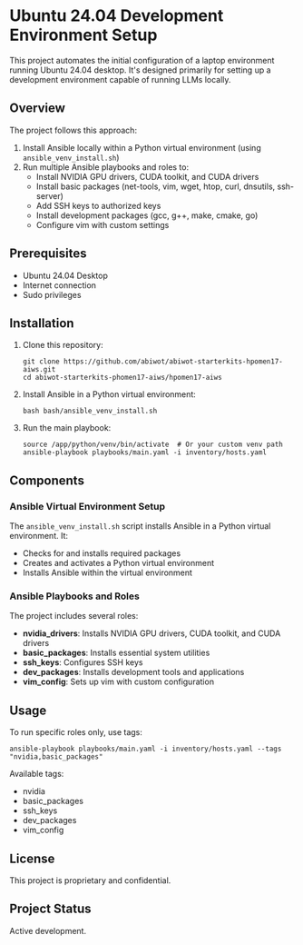 # Ubuntu 24.04 Development Environment Setup

This project automates the initial configuration of a laptop environment running Ubuntu 24.04 desktop. It's designed primarily for setting up a development environment capable of running LLMs locally.

## Overview

The project follows this approach:
1. Install Ansible locally within a Python virtual environment (using `ansible_venv_install.sh`)
2. Run multiple Ansible playbooks and roles to:
   - Install NVIDIA GPU drivers, CUDA toolkit, and CUDA drivers
   - Install basic packages (net-tools, vim, wget, htop, curl, dnsutils, ssh-server)
   - Add SSH keys to authorized keys
   - Install development packages (gcc, g++, make, cmake, go)
   - Configure vim with custom settings

## Prerequisites

- Ubuntu 24.04 Desktop
- Internet connection
- Sudo privileges

## Installation

1. Clone this repository:
   ```
   git clone https://github.com/abiwot/abiwot-starterkits-hpomen17-aiws.git
   cd abiwot-starterkits-phomen17-aiws/hpomen17-aiws
   ```

2. Install Ansible in a Python virtual environment:
   ```
   bash bash/ansible_venv_install.sh
   ```

3. Run the main playbook:
   ```
   source /app/python/venv/bin/activate  # Or your custom venv path
   ansible-playbook playbooks/main.yaml -i inventory/hosts.yaml
   ```

## Components

### Ansible Virtual Environment Setup

The `ansible_venv_install.sh` script installs Ansible in a Python virtual environment. It:
- Checks for and installs required packages
- Creates and activates a Python virtual environment
- Installs Ansible within the virtual environment

### Ansible Playbooks and Roles

The project includes several roles:
- **nvidia_drivers**: Installs NVIDIA GPU drivers, CUDA toolkit, and CUDA drivers
- **basic_packages**: Installs essential system utilities
- **ssh_keys**: Configures SSH keys
- **dev_packages**: Installs development tools and applications
- **vim_config**: Sets up vim with custom configuration

## Usage

To run specific roles only, use tags:

```
ansible-playbook playbooks/main.yaml -i inventory/hosts.yaml --tags "nvidia,basic_packages"
```

Available tags:
- nvidia
- basic_packages
- ssh_keys
- dev_packages
- vim_config

## License

This project is proprietary and confidential.

## Project Status

Active development.
